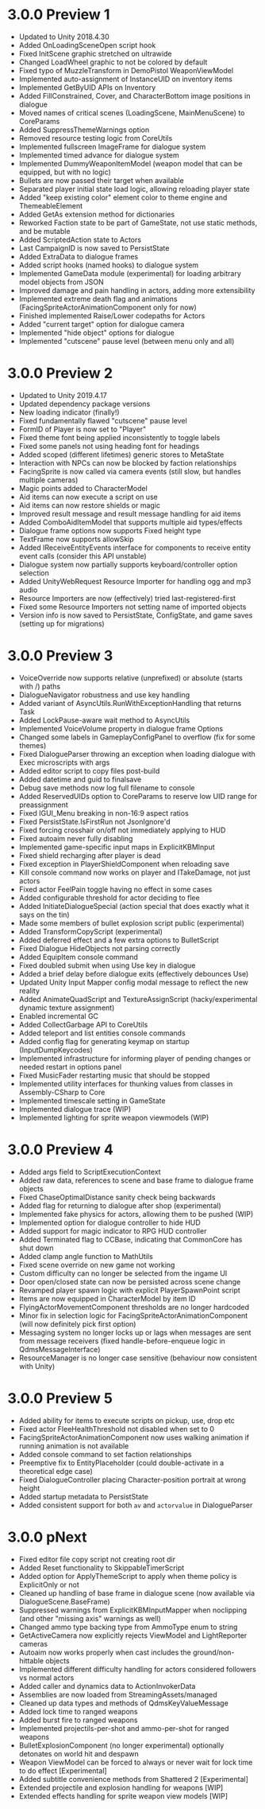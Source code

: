 # 3.0.0 Preview 1

* Updated to Unity 2018.4.30
* Added OnLoadingSceneOpen script hook
* Fixed InitScene graphic stretched on ultrawide
* Changed LoadWheel graphic to not be colored by default
* Fixed typo of MuzzleTransform in DemoPistol WeaponViewModel
* Implemented auto-assignment of InstanceUID on inventory items
* Implemented GetByUID APIs on Inventory
* Added FillConstrained, Cover, and CharacterBottom image positions in dialogue
* Moved names of critical scenes (LoadingScene, MainMenuScene) to CoreParams
* Added SuppressThemeWarnings option
* Removed resource testing logic from CoreUtils
* Implemented fullscreen ImageFrame for dialogue system
* Implemented timed advance for dialogue system
* Implemented DummyWeaponItemModel (weapon model that can be equipped, but with no logic)
* Bullets are now passed their target when available
* Separated player initial state load logic, allowing reloading player state
* Added "keep existing color" element color to theme engine and ThemeableElement
* Added GetAs extension method for dictionaries
* Reworked Faction state to be part of GameState, not use static methods, and be mutable
* Added ScriptedAction state to Actors
* Last CampaignID is now saved to PersistState
* Added ExtraData to dialogue frames
* Added script hooks (named hooks) to dialogue system
* Implemented GameData module (experimental) for loading arbitrary model objects from JSON
* Improved damage and pain handling in actors, adding more extensibility
* Implemented extreme death flag and animations (FacingSpriteActorAnimationComponent only for now)
* Finished implemented Raise/Lower codepaths for Actors
* Added "current target" option for dialogue camera
* Implemented "hide object" options for dialogue
* Implemented "cutscene" pause level (between menu only and all)

# 3.0.0 Preview 2

* Updated to Unity 2019.4.17
* Updated dependency package versions
* New loading indicator (finally!)
* Fixed fundamentally flawed "cutscene" pause level
* FormID of Player is now set to "Player"
* Fixed theme font being applied inconsistently to toggle labels
* Fixed some panels not using heading font for headings
* Added scoped (different lifetimes) generic stores to MetaState
* Interaction with NPCs can now be blocked by faction relationships
* FacingSprite is now called via camera events (still slow, but handles multiple cameras)
* Magic points added to CharacterModel
* Aid items can now execute a script on use
* Aid items can now restore shields or magic
* Improved result message and result message handling for aid items
* Added ComboAidItemModel that supports multiple aid types/effects
* Dialogue frame options now supports Fixed height type
* TextFrame now supports allowSkip
* Added IReceiveEntityEvents interface for components to receive entity event calls (consider this API unstable)
* Dialogue system now partially supports keyboard/controller option selection
* Added UnityWebRequest Resource Importer for handling ogg and mp3 audio
* Resource Importers are now (effectively) tried last-registered-first
* Fixed some Resource Importers not setting name of imported objects
* Version info is now saved to PersistState, ConfigState, and game saves (setting up for migrations)

# 3.0.0 Preview 3

* VoiceOverride now supports relative (unprefixed) or absolute (starts with /) paths
* DialogueNavigator robustness and use key handling
* Added variant of AsyncUtils.RunWithExceptionHandling that returns Task
* Added LockPause-aware wait method to AsyncUtils
* Implemented VoiceVolume property in dialogue frame Options
* Changed some labels in GameplayConfigPanel to overflow (fix for some themes)
* Fixed DialogueParser throwing an exception when loading dialogue with Exec microscripts with args
* Added editor script to copy files post-build
* Added datetime and guid to finalsave
* Debug save methods now log full filename to console
* Added ReservedUIDs option to CoreParams to reserve low UID range for preassignment
* Fixed IGUI_Menu breaking in non-16:9 aspect ratios
* Fixed PersistState.IsFirstRun not JsonIgnore'd
* Fixed forcing crosshair on/off not immediately applying to HUD
* Fixed autoaim never fully disabling
* Implemented game-specific input maps in ExplicitKBMInput
* Fixed shield recharging after player is dead
* Fixed exception in PlayerShieldComponent when reloading save
* Kill console command now works on player and ITakeDamage, not just actors
* Fixed actor FeelPain toggle having no effect in some cases
* Added configurable threshold for actor deciding to flee
* Added InitiateDialogueSpecial (action special that does exactly what it says on the tin)
* Made some members of bullet explosion script public (experimental)
* Added TransformCopyScript (experimental)
* Added deferred effect and a few extra options to BulletScript
* Fixed Dialogue HideObjects not parsing correctly
* Added EquipItem console command
* Fixed doubled submit when using Use key in dialogue
* Added a brief delay before dialogue exits (effectively debounces Use)
* Updated Unity Input Mapper config modal message to reflect the new reality
* Added AnimateQuadScript and TextureAssignScript (hacky/experimental dynamic texture assignment)
* Enabled incremental GC
* Added CollectGarbage API to CoreUtils
* Added teleport and list entities console commands
* Added config flag for generating keymap on startup (InputDumpKeycodes)
* Implemented infrastructure for informing player of pending changes or needed restart in options panel
* Fixed MusicFader restarting music that should be stopped
* Implemented utility interfaces for thunking values from classes in Assembly-CSharp to Core
* Implemented timescale setting in GameState
* Implemented dialogue trace (WIP)
* Implemented lighting for sprite weapon viewmodels (WIP)

# 3.0.0 Preview 4

* Added args field to ScriptExecutionContext
* Added raw data, references to scene and base frame to dialogue frame objects
* Fixed ChaseOptimalDistance sanity check being backwards
* Added flag for returning to dialogue after shop (experimental)
* Implemented fake physics for actors, allowing them to be pushed (WIP)
* Implemented option for dialogue controller to hide HUD
* Added support for magic indicator to RPG HUD controller
* Added Terminated flag to CCBase, indicating that CommonCore has shut down
* Added clamp angle function to MathUtils
* Fixed scene override on new game not working
* Custom difficulty can no longer be selected from the ingame UI
* Door open/closed state can now be persisted across scene change
* Revamped player spawn logic with explicit PlayerSpawnPoint script
* Items are now equipped in CharacterModel by item ID
* FlyingActorMovementComponent thresholds are no longer hardcoded
* Minor fix in selection logic for FacingSpriteActorAnimationComponent (will now definitely pick first option)
* Messaging system no longer locks up or lags when messages are sent from message receivers (fixed handle-before-enqueue logic in QdmsMessageInterface)
* ResourceManager is no longer case sensitive (behaviour now consistent with Unity)

# 3.0.0 Preview 5

* Added ability for items to execute scripts on pickup, use, drop etc
* Fixed actor FleeHealthThreshold not disabled when set to 0
* FacingSpriteActorAnimationComponent now uses walking animation if running animation is not available
* Added console command to set faction relationships
* Preemptive fix to EntityPlaceholder (could double-activate in a theoretical edge case)
* Fixed DialogueController placing Character-position portrait at wrong height 
* Added startup metadata to PersistState
* Added consistent support for both `av` and `actorvalue` in DialogueParser

# 3.0.0 pNext

* Fixed editor file copy script not creating root dir
* Added Reset functionality to SkippableTimerScript
* Added option for ApplyThemeScript to apply when theme policy is ExplicitOnly or not
* Cleaned up handling of base frame in dialogue scene (now available via DialogueScene.BaseFrame)
* Suppressed warnings from ExplicitKBMInputMapper when noclipping (and other "missing axis" warnings as well)
* Changed ammo type backing type from AmmoType enum to string
* GetActiveCamera now explicitly rejects ViewModel and LightReporter cameras
* Autoaim now works properly when cast includes the ground/non-hittable objects
* Implemented different difficulty handling for actors considered followers vs normal actors
* Added caller and dynamics data to ActionInvokerData
* Assemblies are now loaded from StreamingAssets/managed
* Cleaned up data types and methods of QdmsKeyValueMessage
* Added lock time to ranged weapons
* Added burst fire to ranged weapons
* Implemented projectils-per-shot and ammo-per-shot for ranged weapons
* BulletExplosionComponent (no longer experimental) optionally detonates on world hit and despawn
* Weapon ViewModel can be forced to always or never wait for lock time to do effect [Experimental]
* Added subtitle convenience methods from Shattered 2 [Experimental]
* Extended projectile and explosion handling for weapons [WIP]
* Extended effects handling for sprite weapon view models [WIP]
